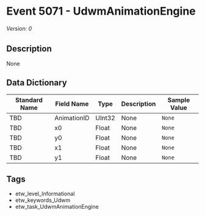 # Event 5071 - UdwmAnimationEngine
###### Version: 0

## Description
None

## Data Dictionary
|Standard Name|Field Name|Type|Description|Sample Value|
|---|---|---|---|---|
|TBD|AnimationID|UInt32|None|`None`|
|TBD|x0|Float|None|`None`|
|TBD|y0|Float|None|`None`|
|TBD|x1|Float|None|`None`|
|TBD|y1|Float|None|`None`|

## Tags
* etw_level_Informational
* etw_keywords_Udwm
* etw_task_UdwmAnimationEngine